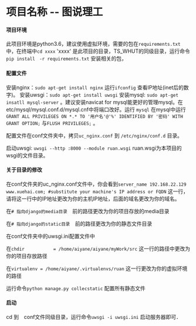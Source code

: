 # 项目名称 -- 图说理工

#### 项目环境

此项目环境是python3.6，建议使用虚拟环境，需要的包在`requirements.txt` 中，在终端中`cd xxxx` 'xxxx' 是此项目的目录，TS_WHUT的同级目录，运行命令`pip install　-r requirements.txt` 安装相关的包，

#### 配置文件

安装nginx：`sudo apt-get install nginx` 运行`ifconfig` 查看IP地址(inet后的数字)。 安装uwsgi：`sudo apt-get install uwsgi` 安装mysql: `sudo apt-get insatll mysql-server` 。建议安装navicat for mysql能更好的管理mysql。在 etc/mysql/mysql.conf.d/mysql.cnf中将端口改好。运行 `mysql` 在mysql中运行`GRANT ALL PRIVILEGES ON *.* TO '用户名'@'%' IDENTIFIED BY '密码' WITH GRANT OPTION;` 与`FLUSH PRIVILEGES;` 。　

配置文件在conf文件夹中，拷贝`uc_nginx.conf` 到 `/etc/nginx/conf.d` 目录。

启动uwsgi: `uwsgi --http :8000 --module ruan.wsgi` ruan.wsgi为本项目的wsgi的文件目录。

#### 关于目录的修改

在conf文件夹的uc_nginx.conf文件中，你会看到`server_name 192.168.22.129 www.xuehai.com; #substitute your machine's IP address or FQDN` 这一行，请将这一行中的IP地址更改为你的主机IP地址，后面的域名更改为你的域名。

在`# 指向django的media目录`　前的路径更改为你的项目存放的media目录

在`# 指向django的static目录`　前的路径更改为你的静态文件目录

在conf文件夹中的uwsgi.ini配置文件中

在`chdir           = /home/aiyane/aiyane/myWork/src` 这一行的路径中更改为你的项目存放路径

在`virtualenv = /home/aiyane/.virtualenvs/ruan` 这一行更改为你的虚拟环境的路径

运行命令`python manage.py collecstatic` 配置所有静态文件

#### 启动

cd 到　conf文件同级目录，运行命令`uwsgi -i uwsgi.ini` 启动服务器即可．
